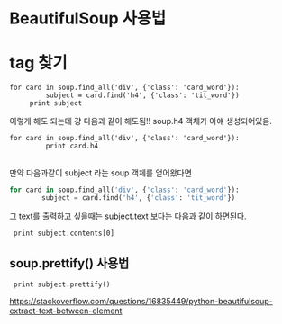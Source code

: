 # BeautifulSoup 사용법


# tag 찾기

```
for card in soup.find_all('div', {'class': 'card_word'}):
         subject = card.find('h4', {'class': 'tit_word'})
	 print subject
```	
이렇게 해도 되는데 걍 다음과 같이 해도됨!! soup.h4 객체가 아얘 생성되어있음.


```
for card in soup.find_all('div', {'class': 'card_word'}):
         print card.h4
```	



##

만약 다음과같이 subject 라는 soup 객체를 얻어왔다면

```python
for card in soup.find_all('div', {'class': 'card_word'}):
        subject = card.find('h4', {'class': 'tit_word'})
```
그  text를 출력하고 싶을때는 subject.text 보다는 다음과 같이 하면된다.


```
 print subject.contents[0]
```

## soup.prettify() 사용법

```
 print subject.prettify()
```

https://stackoverflow.com/questions/16835449/python-beautifulsoup-extract-text-between-element
